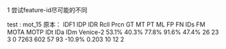 1 尝试feature-id尽可能的不同

test : mot_15
原本：
IDF1   IDP   IDR  Rcll  Prcn GT MT PT ML   FP  FN IDs  FM   MOTA  MOTP IDt IDa IDm
Venice-2 53.1% 40.3% 77.8% 91.6% 47.4% 26 23  3  0 7263 602  57  93 -10.9% 0.203  10  12   2